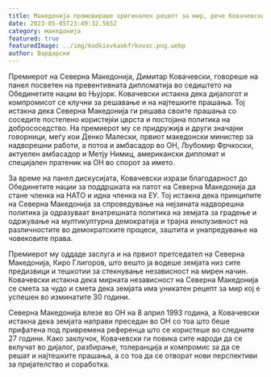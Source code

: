 ```yaml
---
title: Македонија промовираше оригинален рецепт за мир, рече Ковачевски во ОН
date: 2023-05-05T23:49:32.565Z
category: македонија
featured: true
featuredImage: ../img/kodkiovkaokfrkovac.png.webp
author: Вардарски
---
```


Премиерот на Северна Македонија, Димитар Ковачевски, говореше на панел посветен на превентивната дипломатија во седиштето на Обединетите нации во Њујорк. Ковачевски истакна дека дијалогот и компромисот се клучни за решавање и на најтешките прашања. Тој истакна дека Северна Македонија ги решава своите прашања со соседите постепено користејќи цврста и постојана политика на добрососедство. На премиерот му се придружија и други значајни говорници, меѓу кои Денко Малески, првиот македонски министер за надворешни работи, а потоа и амбасадор во ОН, Љубомир Фрчкоски, актуелен амбасадор и Метју Нимиц, американски дипломат и специјален пратеник на ОН во спорот за името.

За време на панел дискусијата, Ковачевски изрази благодарност до Обединетите нации за поддршката на патот на Северна Македонија да стане членка на НАТО и идна членка на ЕУ. Тој истакна дека принципите на Северна Македонија за спроведување на нејзината надворешна политика ја одразуваат внатрешната политика на земјата за градење и одржување на мултикултурна демократија и трајна инклузивност на различностите во демократските процеси, заштита и унапредување на човековите права.

Премиерот му оддаде заслуга и на првиот претседател на Северна Македонија, Киро Глигоров, што вешто ја водеше земјата низ сите предизвици и тешкотии за стекнување независност на мирен начин. Ковачевски истакна дека мирната независност на Северна Македонија се смета за чудо и смета дека земјата има уникатен рецепт за мир кој е успешен во изминатите 30 години.

Северна Македонија влезе во ОН на 8 април 1993 година, а Ковачевски истакна дека земјата направи преседан во ОН со тоа што беше прифатена под привремена референца што се користеше во следните 27 години. Како заклучок, Ковачевски ги повика сите народи да се вклучат во дијалог, разбирање, толеранција и компромис за да се решат и најтешките прашања, а со тоа да се отворат нови перспективи за пријателство и соработка.
